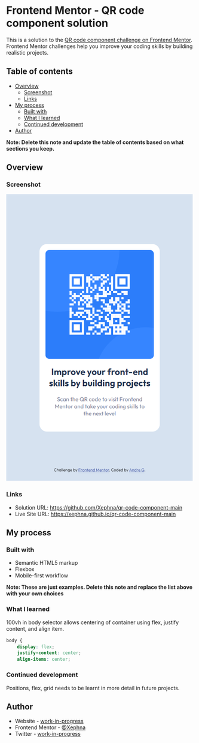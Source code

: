 # Frontend Mentor - QR code component solution

This is a solution to the [QR code component challenge on Frontend Mentor](https://www.frontendmentor.io/challenges/qr-code-component-iux_sIO_H). Frontend Mentor challenges help you improve your coding skills by building realistic projects. 

## Table of contents

- [Overview](#overview)
  - [Screenshot](#screenshot)
  - [Links](#links)
- [My process](#my-process)
  - [Built with](#built-with)
  - [What I learned](#what-i-learned)
  - [Continued development](#continued-development)
- [Author](#author)

**Note: Delete this note and update the table of contents based on what sections you keep.**

## Overview

### Screenshot

![](./images/mobile-desktop-solution.png)

### Links

- Solution URL: https://github.com/Xephna/qr-code-component-main
- Live Site URL: https://xephna.github.io/qr-code-component-main

## My process

### Built with

- Semantic HTML5 markup
- Flexbox
- Mobile-first workflow

**Note: These are just examples. Delete this note and replace the list above with your own choices**

### What I learned

100vh in body selector allows centering of container using flex, justify content, and align item.

```css
body {
    display: flex;
    justify-content: center;
    align-items: center;
```
### Continued development

Positions, flex, grid needs to be learnt in more detail in future projects.

## Author

- Website - [work-in-progress](work-in-progress)
- Frontend Mentor - [@Xephna](https://www.frontendmentor.io/profile/Xephna)
- Twitter - [work-in-progress](work-in-progress)
